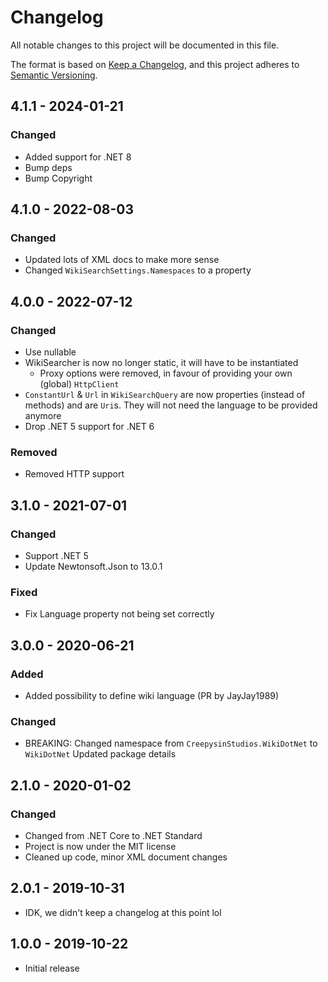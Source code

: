 # Changelog

All notable changes to this project will be documented in this file.

The format is based on [Keep a Changelog](https://keepachangelog.com/en/1.0.0/),
and this project adheres to [Semantic Versioning](https://semver.org/spec/v2.0.0.html).

## 4.1.1 - 2024-01-21

### Changed

- Added support for .NET 8
- Bump deps
- Bump Copyright

## 4.1.0 - 2022-08-03

### Changed

- Updated lots of XML docs to make more sense
- Changed `WikiSearchSettings.Namespaces` to a property

## 4.0.0 - 2022-07-12

### Changed

- Use nullable
- WikiSearcher is now no longer static, it will have to be instantiated
    - Proxy options were removed, in favour of providing your own (global) `HttpClient`
- `ConstantUrl` & `Url` in `WikiSearchQuery` are now properties (instead of methods) and are `Uri`s. They will not need the language to be provided anymore
- Drop .NET 5 support for .NET 6

### Removed

- Removed HTTP support

## 3.1.0 - 2021-07-01

### Changed

- Support .NET 5
- Update Newtonsoft.Json to 13.0.1

### Fixed

- Fix Language property not being set correctly

## 3.0.0 - 2020-06-21

### Added

- Added possibility to define wiki language (PR by JayJay1989)

### Changed

- BREAKING: Changed namespace from `CreepysinStudios.WikiDotNet` to `WikiDotNet`
Updated package details

## 2.1.0 - 2020-01-02

### Changed

- Changed from .NET Core to .NET Standard
- Project is now under the MIT license
- Cleaned up code, minor XML document changes

## 2.0.1 - 2019-10-31

- IDK, we didn't keep a changelog at this point lol

## 1.0.0 - 2019-10-22

- Initial release